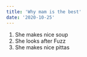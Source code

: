 ```yaml
---
title: 'Why mam is the best'
date: '2020-10-25'
---
```


<ol>
<li>She makes nice soup</li>
<li>She looks after Fuzz</li>
<li>She makes nice pittas</li>
</ol>


